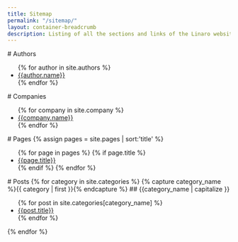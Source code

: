 ```yaml
---
title: Sitemap
permalink: "/sitemap/"
layout: container-breadcrumb
description: Listing of all the sections and links of the Linaro website.
---
```


<div class="row">
<div class="col-xs-12 col-sm-6" markdown="1">
# Authors
<ul class="list-unstyled">
{% for author in site.authors %}
<a href="{{author.url}}">
    <li>{{author.name}}</li>
</a>
{% endfor %}
</ul>
# Companies
<ul class="list-unstyled">
{% for company in site.company %}
<a href="{{company.url}}">
    <li>{{company.name}}</li>
</a>
{% endfor %}
</ul>
# Pages
{% assign pages = site.pages | sort:'title' %}
<ul class="list-unstyled">
{% for page in pages %}
{% if page.title %}
<a href="{{page.url}}">
    <li>{{page.title}}</li>
</a>
{% endif %}
{% endfor %}
</ul>
</div>
<div class="col-xs-12 col-sm-6" markdown="1">
# Posts
{% for category in site.categories %}
{% capture category_name %}{{ category | first }}{% endcapture %}
## {{category_name | capitalize }}
<ul class="list-unstyled">
{% for post in site.categories[category_name] %}
<a href="{{post.url}}">
    <li>{{post.title}}</li>
</a>
{% endfor %}
</ul>
{% endfor %}
</div>
</div>





